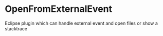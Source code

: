 OpenFromExternalEvent
=====================

Eclipse plugin which can handle external event and open files or show a stacktrace
